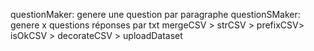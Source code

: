 questionMaker: genere une question par paragraphe
questionSMaker: genere x questions réponses par txt
mergeCSV > strCSV > prefixCSV> isOkCSV > decorateCSV > uploadDataset